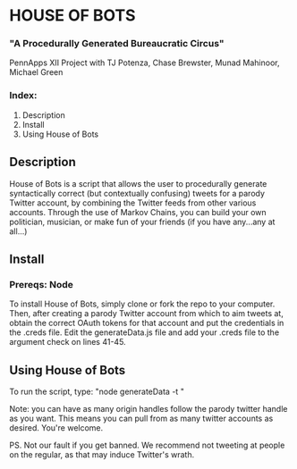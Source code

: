 # HOUSE OF BOTS

### "A Procedurally Generated Bureaucratic Circus"
PennApps XII Project with TJ Potenza, Chase Brewster, Munad Mahinoor, Michael Green

### Index:
1. Description
2. Install
3. Using House of Bots



## Description

House of Bots is a script that allows the user to procedurally generate syntactically correct (but contextually confusing) tweets for a parody Twitter account, by combining the Twitter feeds from other various accounts.  Through the use of Markov Chains, you can build your own politician, musician, or make fun of your friends (if you have any...any at all...)

## Install

### Prereqs: Node

To install House of Bots, simply clone or fork the repo to your computer.  Then, after creating a parody Twitter account from which to aim tweets at, obtain the correct OAuth tokens for that account and put the credentials in the .creds file.  Edit the generateData.js file and add your .creds file to the argument check on lines 41-45.

## Using House of Bots

To run the script, 
type:
"node generateData -t <parodyTwitterhandle> <originhandle> <originhandle> <originhandle>"

Note: you can have as many origin handles follow the parody twitter handle as you want.  This means you can pull from as many twitter accounts as desired.  You're welcome.

PS. Not our fault if you get banned.  We recommend not tweeting at people on the regular, as that may induce Twitter's wrath.
